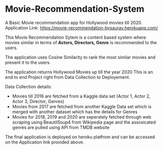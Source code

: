 # Movie-Recommendation-System
A Basic Movie recommendation app for Hollywood movies till 2020.
Application Link: https://movie-recommendation-bysaurav.herokuapp.com/

This Movie Recommendation Sytem is a content based system where movies similar in terms of **Actors, Directors, Genre** is recommended to the users.

The application uses Cosine Similarity to rank the most similar movies and present it to the users.

The application returns Hollywood Movies up till the year 2020
This is an end to end Project right from Data Collection to Deployement.

Data Collection details:
  - Movies till 2016 are fetched from a Kaggle data set (Actor 1, Actor 2, Actor 3, Director, Genres)
  - Movies from 2017 are fetched from another Kaggle Data set which is merged with another dataset which has the details for Genres
  - Movies for 2018, 2019 and 2020 are seperately fetched through web scraping using BeautilSoup4 from Wikipedia page and the assosicated genres are pulled using API from TMDB         website

The final application is deployed on heroku platfrom and can be accessed on the Application link provided above.
